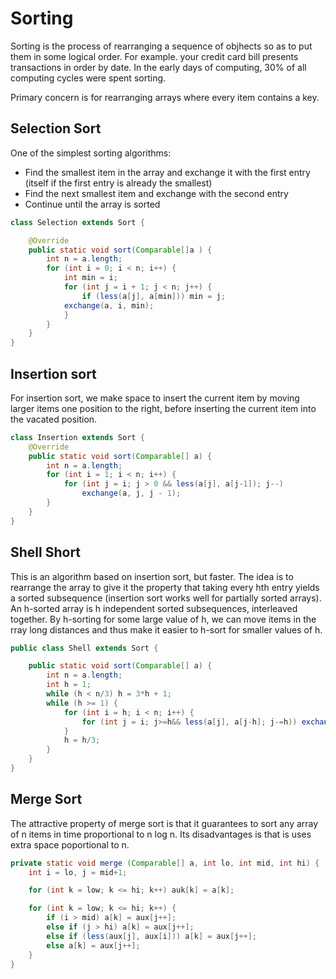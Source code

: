 # Sorting

Sorting is the process of rearranging a sequence of objhects so as to put them in some logical order. For example. your credit card bill presents transactions in order by date. In the early days of computing, 30% of all computing cycles were spent sorting.

Primary concern is for rearranging arrays where every item contains a key.

## Selection Sort

One of the simplest sorting algorithms:

- Find the smallest item in the array and exchange it with the first entry (itself if the first entry is already the smallest)
- Find the next smallest item and exchange with the second entry
- Continue until the array is sorted

```java
class Selection extends Sort {

    @Override
    public static void sort(Comparable[]a ) {
        int n = a.length;
        for (int i = 0; i < n; i++) {
            int min = i;
            for (int j = i + 1; j < n; j++) {
                if (less(a[j], a[min])) min = j;
            exchange(a, i, min);
            }
        }
    }
}
```

## Insertion sort

For insertion sort, we make space to insert the current item by moving larger items one position to the right, before inserting the current item into the vacated position.

```java
class Insertion extends Sort {
    @Override
    public static void sort(Comparable[] a) {
        int n = a.length;
        for (int i = 1; i < n; i++) {
            for (int j = i; j > 0 && less(a[j], a[j-1]); j--)
                exchange(a, j, j - 1);
        }
    }
}
```

## Shell Short

This is an algorithm based on insertion sort, but faster. The idea is to rearrange the array to give it the property that taking every hth entry yields a sorted subsequence (insertion sort works well for partially sorted arrays). An h-sorted array is h independent sorted subsequences, interleaved together. By h-sorting for some large value of h, we can move items in the rray long distances and thus make it easier to h-sort for smaller values of h.

```java
public class Shell extends Sort {

    public static void sort(Comparable[] a) {
        int n = a.length;
        int h = 1;
        while (h < n/3) h = 3*h + 1;
        while (h >= 1) {
            for (int i = h; i < n; i++) {
                for (int j = i; j>=h&& less(a[j], a[j-h]; j-=h)) exchange(a, j, j-h);
            }
            h = h/3;
        }
    }
}
```

## Merge Sort

The attractive property of merge sort is that it guarantees to sort any array of n items in time proportional to n log n. Its disadvantages is that is uses extra space poportional to n.

```java
private static void merge (Comparable[] a, int lo, int mid, int hi) {
    int i = lo, j = mid+1;

    for (int k = low; k <= hi; k++) auk[k] = a[k];

    for (int k = low; k <= hi; k++) {
        if (i > mid) a[k] = aux[j++];
        else if (j > hi) a[k] = aux[j++];
        else if (less(aux[j], aux[i])) a[k] = aux[j++];
        else a[k] = aux[j++];
    }
}
```